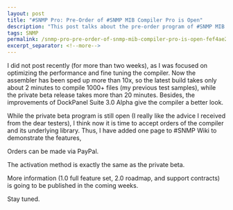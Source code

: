 ```yaml
---
layout: post
title: "#SNMP Pro: Pre-Order of #SNMP MIB Compiler Pro is Open"
description: "This post talks about the pre-order program of #SNMP MIB Compiler Pro."
tags: SNMP
permalink: /snmp-pro-pre-order-of-snmp-mib-compiler-pro-is-open-fef4ae2456cd
excerpt_separator: <!--more-->
---
```

I did not post recently (for more than two weeks), as I was focused on optimizing the performance and fine tuning the compiler. Now the assembler has been sped up more than 10x, so the latest build takes only about 2 minutes to compile 1000+ files (my previous test samples), while the private beta release takes more than 20 minutes. Besides, the improvements of DockPanel Suite 3.0 Alpha give the compiler a better look.
<!--more-->

While the private beta program is still open (I really like the advice I received from the dear testers), I think now it is time to accept orders of the compiler and its underlying library. Thus, I have added one page to #SNMP Wiki to demonstrate the features,

Orders can be made via PayPal.

The activation method is exactly the same as the private beta.

More information (1.0 full feature set, 2.0 roadmap, and support contracts) is going to be published in the coming weeks.

Stay tuned.
